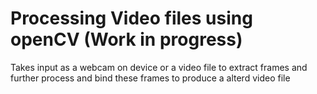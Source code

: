 # Processing Video files using openCV (Work in progress)

Takes input as a webcam on device or a video file to extract frames and further process and bind these frames to produce a alterd video file
